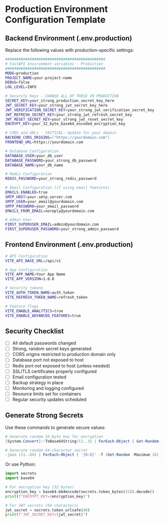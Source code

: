 # Production Environment Configuration Template

## Backend Environment (.env.production)

Replace the following values with production-specific settings:

```bash
#############################################
# FastAPI environment variables - Production
#############################################
MODE=production
PROJECT_NAME=your-project-name
DEBUG=false
LOG_LEVEL=INFO

# Security Keys - CHANGE ALL OF THESE IN PRODUCTION
SECRET_KEY=your_strong_production_secret_key_here
JWT_SECRET_KEY=your_strong_jwt_secret_key_here
JWT_VERIFICATION_SECRET_KEY=your_strong_jwt_verification_secret_key
JWT_REFRESH_SECRET_KEY=your_strong_jwt_refresh_secret_key
JWT_RESET_SECRET_KEY=your_strong_jwt_reset_secret_key
ENCRYPT_KEY=your_32_byte_base64_encoded_encryption_key

# CORS and URLs - CRITICAL: Update for your domain
BACKEND_CORS_ORIGINS=["https://yourdomain.com"]
FRONTEND_URL=https://yourdomain.com

# Database Configuration
DATABASE_USER=your_db_user
DATABASE_PASSWORD=your_strong_db_password
DATABASE_NAME=your_db_name

# Redis Configuration
REDIS_PASSWORD=your_strong_redis_password

# Email Configuration (if using email features)
EMAILS_ENABLED=true
SMTP_HOST=your.smtp.server.com
SMTP_USER=your_email@yourdomain.com
SMTP_PASSWORD=your_email_password
EMAILS_FROM_EMAIL=noreply@yourdomain.com

# Admin User
FIRST_SUPERUSER_EMAIL=admin@yourdomain.com
FIRST_SUPERUSER_PASSWORD=your_strong_admin_password
```

## Frontend Environment (.env.production)

```bash
# API Configuration
VITE_API_BASE_URL=/api/v1

# App Configuration
VITE_APP_NAME=Your App Name
VITE_APP_VERSION=1.0.0

# Security tokens
VITE_AUTH_TOKEN_NAME=auth_token
VITE_REFRESH_TOKEN_NAME=refresh_token

# Feature flags
VITE_ENABLE_ANALYTICS=true
VITE_ENABLE_ADVANCED_FEATURES=true
```

## Security Checklist

- [ ] All default passwords changed
- [ ] Strong, random secret keys generated
- [ ] CORS origins restricted to production domain only
- [ ] Database port not exposed to host
- [ ] Redis port not exposed to host (unless needed)
- [ ] SSL/TLS certificates properly configured
- [ ] Email configuration tested
- [ ] Backup strategy in place
- [ ] Monitoring and logging configured
- [ ] Resource limits set for containers
- [ ] Regular security updates scheduled

## Generate Strong Secrets

Use these commands to generate secure values:

```powershell
# Generate random 32-byte key for encryption
[System.Convert]::ToBase64String((1..32 | ForEach-Object { Get-Random -Maximum 256 }))

# Generate random 64-character secret
-join ((1..64) | ForEach-Object { '{0:X}' -f (Get-Random -Maximum 16) })
```

Or use Python:

```python
import secrets
import base64

# For encryption key (32 bytes)
encryption_key = base64.b64encode(secrets.token_bytes(32)).decode()
print(f"ENCRYPT_KEY={encryption_key}")

# For JWT secrets (64 characters)
jwt_secret = secrets.token_urlsafe(48)
print(f"JWT_SECRET_KEY={jwt_secret}")
```
